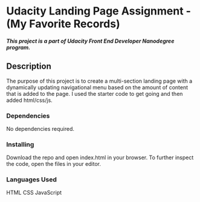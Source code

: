 # Udacity Landing Page Assignment - (My Favorite Records)

##### This project is a part of Udacity Front End Developer Nanodegree program.

## Description

The purpose of this project is to create a multi-section landing page with a dynamically updating navigational menu based on the amount of content that is added to the page. I used the starter code to get going and then added html/css/js.

### Dependencies

No dependencies required.

### Installing

Download the repo and open index.html in your browser. To further inspect the code, open the files in your editor.

### Languages Used

HTML
CSS
JavaScript
